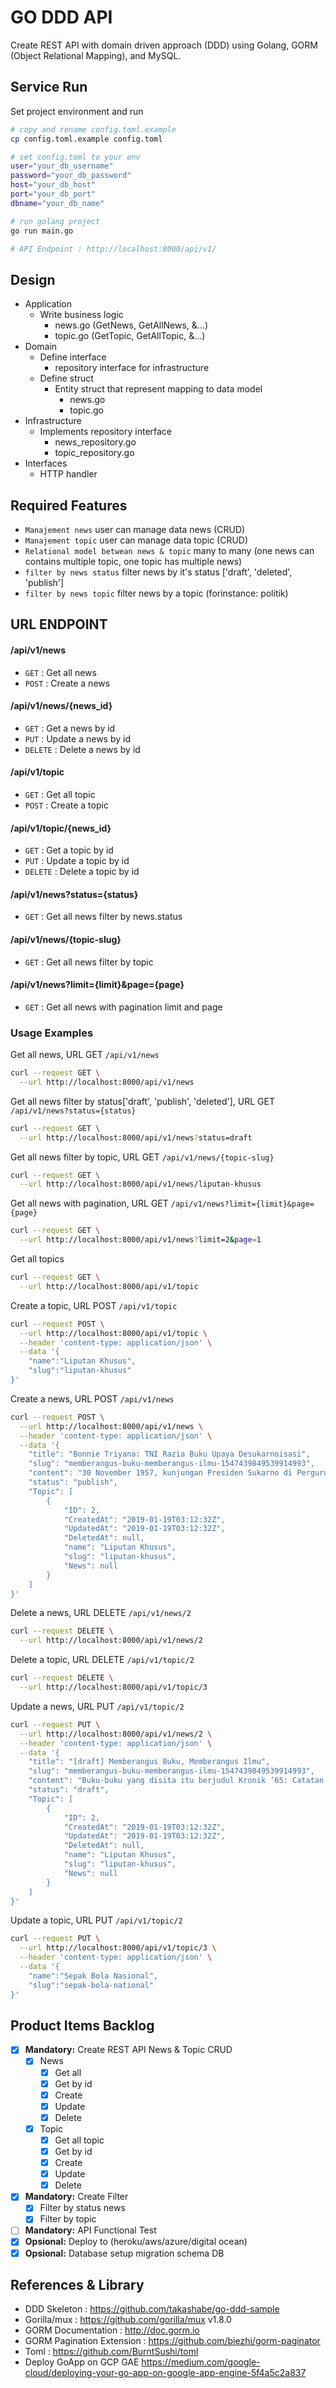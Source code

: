 # GO DDD API

Create REST API with domain driven approach (DDD) using Golang, GORM (Object Relational Mapping), and MySQL.

## Service Run

Set project environment and run

```bash
# copy and rename config.toml.example
cp config.toml.example config.toml

# set config.toml to your env
user="your_db_username"
password="your_db_password"
host="your_db_host"
port="your_db_port"
dbname="your_db_name"

# run golang project
go run main.go

# API Endpoint : http://localhost:8000/api/v1/
```

## Design

- Application
  - Write business logic
    - news.go (GetNews, GetAllNews, &...)
    - topic.go (GetTopic, GetAllTopic, &...)
- Domain
  - Define interface
    - repository interface for infrastructure
  - Define struct
    - Entity struct that represent mapping to data model
      - news.go
      - topic.go
- Infrastructure
  - Implements repository interface
    - news_repository.go
    - topic_repository.go
- Interfaces
  - HTTP handler

## Required Features

- `Manajement news` user can manage data news (CRUD)
- `Manajement topic` user can manage data topic (CRUD)
- `Relational model betwean news & topic` many to many (one news can contains multiple topic, one topic has multiple news)
- `filter by news status` filter news by it's status ['draft', 'deleted', 'publish']
- `filter by news topic` filter news by a topic (forinstance: politik)

## URL ENDPOINT

#### /api/v1/news

- `GET` : Get all news
- `POST` : Create a news

#### /api/v1/news/{news_id}

- `GET` : Get a news by id
- `PUT` : Update a news by id
- `DELETE` : Delete a news by id

#### /api/v1/topic

- `GET` : Get all topic
- `POST` : Create a topic

#### /api/v1/topic/{news_id}

- `GET` : Get a topic by id
- `PUT` : Update a topic by id
- `DELETE` : Delete a topic by id

#### /api/v1/news?status={status}

- `GET` : Get all news filter by news.status

#### /api/v1/news/{topic-slug}

- `GET` : Get all news filter by topic

#### /api/v1/news?limit={limit}&page={page}

- `GET` : Get all news with pagination limit and page

### Usage Examples

Get all news, URL GET `/api/v1/news`

```bash
curl --request GET \
  --url http://localhost:8000/api/v1/news
```

Get all news filter by status['draft', 'publish', 'deleted'], URL GET `/api/v1/news?status={status}`

```bash
curl --request GET \
  --url http://localhost:8000/api/v1/news?status=draft
```

Get all news filter by topic, URL GET `/api/v1/news/{topic-slug}`

```bash
curl --request GET \
  --url http://localhost:8000/api/v1/news/liputan-khusus
```

Get all news with pagination, URL GET `/api/v1/news?limit={limit}&page={page}`

```bash
curl --request GET \
  --url http://localhost:8000/api/v1/news?limit=2&page=1
```

Get all topics
```bash
curl --request GET \
  --url http://localhost:8000/api/v1/topic
```

Create a topic, URL POST `/api/v1/topic`
```bash
curl --request POST \
  --url http://localhost:8000/api/v1/topic \
  --header 'content-type: application/json' \
  --data '{
	"name":"Liputan Khusus",
	"slug":"liputan-khusus"
}'
```

Create a news, URL POST `/api/v1/news`
```bash
curl --request POST \
  --url http://localhost:8000/api/v1/news \
  --header 'content-type: application/json' \
  --data '{
	"title": "Bonnie Triyana: TNI Razia Buku Upaya Desukarnoisasi",
	"slug": "memberangus-buku-memberangus-ilmu-1547439849539914993",
	"content": "30 November 1957, kunjungan Presiden Sukarno di Perguruan Cikini, Jakarta, atas undangan guru mendadak jadi tragedi. Hujan granat mendarat ketika ia berjalan keluar dari sekolah dua anaknya itu, Megawati Soekarnoputri dan Guruh Soekarnoputra. Dua pengawal, Oding Suhendar dan Sudiyo, merangkul Sukarno pergi menyelamatkan diri. Kedua anak Sukarno sudah lebih dulu diamankan.",
	"status": "publish",
	"Topic": [
		{
			"ID": 2,
			"CreatedAt": "2019-01-19T03:12:32Z",
			"UpdatedAt": "2019-01-19T03:12:32Z",
			"DeletedAt": null,
			"name": "Liputan Khusus",
			"slug": "liputan-khusus",
			"News": null
		}
	]
}'
```

Delete a news, URL DELETE `/api/v1/news/2`
```bash
curl --request DELETE \
  --url http://localhost:8000/api/v1/news/2
```

Delete a topic, URL DELETE `/api/v1/topic/2`
```bash
curl --request DELETE \
  --url http://localhost:8000/api/v1/topic/3
```

Update a news, URL PUT `/api/v1/topic/2`
```bash
curl --request PUT \
  --url http://localhost:8000/api/v1/news/2 \
  --header 'content-type: application/json' \
  --data '{
	"title": "[draft] Memberangus Buku, Memberangus Ilmu",
	"slug": "memberangus-buku-memberangus-ilmu-1547439849539914993",
	"content": "Buku-buku yang disita itu berjudul Kronik ‘65: Catatan Hari Per Hari Peristiwa G30S Sebelum dan Sesudahnya, Jasmerah: Pidato-pidato Spektakuler Bung Karno Sepanjang Massa, dan Mengincar Bung Besar: Tujuh Upaya Pembunuhan Bung Karno. Tak ada satu pun judul buku yang memuat kata “PKI” atau “komunis” seperti yang dituduhkan",
	"status": "draft",
	"Topic": [
		{
			"ID": 2,
			"CreatedAt": "2019-01-19T03:12:32Z",
			"UpdatedAt": "2019-01-19T03:12:32Z",
			"DeletedAt": null,
			"name": "Liputan Khusus",
			"slug": "liputan-khusus",
			"News": null
		}
	]
}'
```

Update a topic, URL PUT `/api/v1/topic/2`
```bash
curl --request PUT \
  --url http://localhost:8000/api/v1/topic/3 \
  --header 'content-type: application/json' \
  --data '{
	"name":"Sepak Bola Nasional",
	"slug":"sepak-bola-national"
}'
```

## Product Items Backlog

- [x] **Mandatory:** Create REST API News & Topic CRUD
  - [x] News
    - [x] Get all
    - [x] Get by id
    - [x] Create
    - [x] Update
    - [x] Delete
  - [x] Topic
    - [x] Get all topic
    - [x] Get by id
    - [x] Create
    - [x] Update
    - [x] Delete
- [x] **Mandatory:** Create Filter
  - [x] Filter by status news
  - [x] Filter by topic
- [ ] **Mandatory:** API Functional Test
- [x] **Opsional:** Deploy to (heroku/aws/azure/digital ocean)
- [x] **Opsional:** Database setup migration schema DB

## References & Library

- DDD Skeleton : https://github.com/takashabe/go-ddd-sample
- Gorilla/mux : https://github.com/gorilla/mux v1.8.0
- GORM Documentation : http://doc.gorm.io
- GORM Pagination Extension : https://github.com/biezhi/gorm-paginator
- Toml : https://github.com/BurntSushi/toml
- Deploy GoApp on GCP GAE https://medium.com/google-cloud/deploying-your-go-app-on-google-app-engine-5f4a5c2a837

